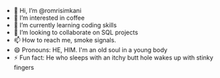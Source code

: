 - 👋 Hi, I’m @romrisimkani
- 👀 I’m interested in coffee
- 🌱 I’m currently learning coding skills
- 💞️ I’m looking to collaborate on SQL projects
- 📫 How to reach me, smoke signals.
- 😄 Pronouns: HE, HIM. I'm an old soul in a young body
- ⚡ Fun fact: He who sleeps with an itchy butt hole wakes up with stinky fingers

<!---
romrisimkani/romrisimkani is a ✨ special ✨ repository because its `README.md` (this file) appears on your GitHub profile.
You can click the Preview link to take a look at your changes.
--->
